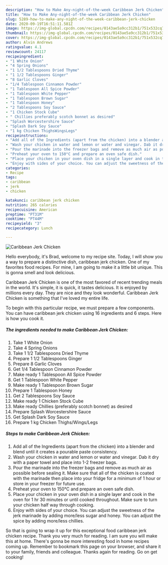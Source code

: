 ```yaml
---
description: "How to Make Any-night-of-the-week Caribbean Jerk Chicken"
title: "How to Make Any-night-of-the-week Caribbean Jerk Chicken"
slug: 5289-how-to-make-any-night-of-the-week-caribbean-jerk-chicken
date: 2020-09-19T16:51:11.581Z
image: https://img-global.cpcdn.com/recipes/0143ae5a9cc312b1/751x532cq70/caribbean-jerk-chicken-recipe-main-photo.jpg
thumbnail: https://img-global.cpcdn.com/recipes/0143ae5a9cc312b1/751x532cq70/caribbean-jerk-chicken-recipe-main-photo.jpg
cover: https://img-global.cpcdn.com/recipes/0143ae5a9cc312b1/751x532cq70/caribbean-jerk-chicken-recipe-main-photo.jpg
author: Alvin Andrews
ratingvalue: 4.1
reviewcount: 24117
recipeingredient:
- "1 White Onion"
- "4 Spring Onions"
- "1 1/2 Tablespoons Dried Thyme"
- "1 1/2 Tablespoons Ginger"
- "8 Garlic Cloves"
- "1/4 Tablespoon Cinnamon Powder"
- "1 Tablespoon All Spice Powder"
- "1 Tablespoon White Pepper"
- "1 Tablespoon Brown Sugar"
- "1 Tablespoon Honey"
- "2 Tablespoons Soy Sauce"
- "1 Chicken Stock Cube"
- " Chillies preferably scotch bonnet as desired"
- "Splash Worcestershire Sauce"
- "Splash Dark Soy Sauce"
- "1 kg Chicken ThighsWingsLegs"
recipeinstructions:
- "Add all of the Ingredients (apart from the chicken) into a blender and blend until it creates a pourable paste consistency."
- "Wash your chicken in water and lemon or water and vinegar. Dab it dry with a paper towel and place into 1-2 freezer bags."
- "Pour the marinade into the freezer bags and remove as much air as possible before sealing it. Make sure that all of the chicken is coated with the marinade then place into your fridge for a minimum of 1 hour or store in your freezer for future use."
- "Preheat your oven to 150°C and prepare an oven safe dish."
- "Place your chicken in your oven dish in a single layer and cook in the oven for 1 hr 30 minutes or until cooked throughout. Make sure to turn your chicken half way through cooking."
- "Enjoy with sides of your choice. You can adjust the sweetness of the jerk marinade by adding more/less sugar and honey. You can adjust the spice by adding more/less chillies."
categories:
- Recipe
tags:
- caribbean
- jerk
- chicken

katakunci: caribbean jerk chicken 
nutrition: 265 calories
recipecuisine: American
preptime: "PT31M"
cooktime: "PT44M"
recipeyield: "3"
recipecategory: Lunch

---
```



![Caribbean Jerk Chicken](https://img-global.cpcdn.com/recipes/0143ae5a9cc312b1/751x532cq70/caribbean-jerk-chicken-recipe-main-photo.jpg)

Hello everybody, it's Brad, welcome to my recipe site. Today, I will show you a way to prepare a distinctive dish, caribbean jerk chicken. One of my favorites food recipes. For mine, I am going to make it a little bit unique. This is gonna smell and look delicious.

Caribbean Jerk Chicken is one of the most favored of recent trending meals in the world. It's simple, it is quick, it tastes delicious. It is enjoyed by millions every day. They are nice and they look wonderful. Caribbean Jerk Chicken is something that I've loved my entire life.




To begin with this particular recipe, we must prepare a few components. You can have caribbean jerk chicken using 16 ingredients and 6 steps. Here is how you cook it.

<!--inarticleads1-->

##### The ingredients needed to make Caribbean Jerk Chicken:

1. Take 1 White Onion
1. Take 4 Spring Onions
1. Take 1 1/2 Tablespoons Dried Thyme
1. Prepare 1 1/2 Tablespoons Ginger
1. Prepare 8 Garlic Cloves
1. Get 1/4 Tablespoon Cinnamon Powder
1. Make ready 1 Tablespoon All Spice Powder
1. Get 1 Tablespoon White Pepper
1. Make ready 1 Tablespoon Brown Sugar
1. Prepare 1 Tablespoon Honey
1. Get 2 Tablespoons Soy Sauce
1. Make ready 1 Chicken Stock Cube
1. Make ready  Chillies (preferably scotch bonnet) as desired
1. Prepare Splash Worcestershire Sauce
1. Get Splash Dark Soy Sauce
1. Prepare 1 kg Chicken Thighs/Wings/Legs




<!--inarticleads2-->

##### Steps to make Caribbean Jerk Chicken:

1. Add all of the Ingredients (apart from the chicken) into a blender and blend until it creates a pourable paste consistency.
1. Wash your chicken in water and lemon or water and vinegar. Dab it dry with a paper towel and place into 1-2 freezer bags.
1. Pour the marinade into the freezer bags and remove as much air as possible before sealing it. Make sure that all of the chicken is coated with the marinade then place into your fridge for a minimum of 1 hour or store in your freezer for future use.
1. Preheat your oven to 150°C and prepare an oven safe dish.
1. Place your chicken in your oven dish in a single layer and cook in the oven for 1 hr 30 minutes or until cooked throughout. Make sure to turn your chicken half way through cooking.
1. Enjoy with sides of your choice. You can adjust the sweetness of the jerk marinade by adding more/less sugar and honey. You can adjust the spice by adding more/less chillies.




So that is going to wrap it up for this exceptional food caribbean jerk chicken recipe. Thank you very much for reading. I am sure you will make this at home. There's gonna be more interesting food in home recipes coming up. Remember to bookmark this page on your browser, and share it to your family, friends and colleague. Thanks again for reading. Go on get cooking!
